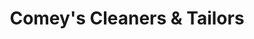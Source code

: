 ---
title: "Comey's Cleaners & Tailors"
url: /foxborough/comeys-cleaners-and-tailors/
shop: laundry
---